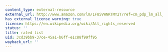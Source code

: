 ```yaml
---
content_type: external-resource
external_url: http://www.amazon.com/lm/1F85VWNRTMY2T/ref=cm_pdp_lm_all_itms
has_external_license_warning: true
license: https://en.wikipedia.org/wiki/All_rights_reserved
status: ''
title: rated list
uid: 3cd39bb9-37ce-45a1-b6ff-e1c88f99ff95
wayback_url: ''
---
```

